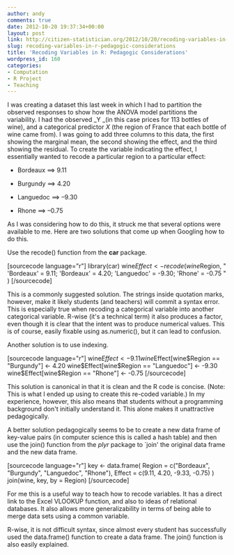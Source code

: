 ```yaml
---
author: andy
comments: true
date: 2012-10-20 19:37:34+00:00
layout: post
link: http://citizen-statistician.org/2012/10/20/recoding-variables-in-r-pedagogic-considerations/
slug: recoding-variables-in-r-pedagogic-considerations
title: 'Recoding Variables in R: Pedagogic Considerations'
wordpress_id: 160
categories:
- Computation
- R Project
- Teaching
---
```


I was creating a dataset this last week in which I had to partition the observed responses to show how the ANOVA model partitions the variability. I had the observed _Y _(in this case prices for 113 bottles of wine), and a categorical predictor _X_ (the region of France that each bottle of wine came from). I was going to add three columns to this data, the first showing the marginal mean, the second showing the effect, and the third showing the residual. To create the variable indicating the effect, I essentially wanted to recode a particular region to a particular effect:



	
  * Bordeaux ==> 9.11

	
  * Burgundy ==> 4.20

	
  * Languedoc ==> –9.30

	
  * Rhone ==> –0.75


As I was considering how to do this, it struck me that several options were available to me. Here are two solutions that come up when Googling how to do this.

Use the recode() function from the **car** package.

[sourcecode language="r"]
library(car)
wine$Effect <- recode(wine$Region,
  " 'Bordeaux' = 9.11;
    'Bordeaux' = 4.20;
    'Languedoc' = -9.30;
    'Rhone' = -0.75 " )
[/sourcecode]


This is a commonly suggested solution. The strings inside quotation marks, however, make it likely students (and teachers) will commit a syntax error. This is especially true when recoding a categorical variable into another categorical variable. R-wise (it's a technical term) it also produces a factor, even though it is clear that the intent was to produce numerical values. This is of course, easily fixable using as.numeric(), but it can lead to confusion.










Another solution is to use indexing.


[sourcecode language="r"]
wine$Effect <- 9.11
wine$Effect[wine$Region == "Burgundy"] <- 4.20
wine$Effect[wine$Region == "Languedoc"] <- -9.30
wine$Effect[wine$Region == "Rhone"] <- -0.75
[/sourcecode]





This solution is canonical in that it is clean and the R code is concise. (Note: This is what I ended up using to create this re-coded variable.) In my experience, however, this also means that students without a programming background don't initially understand it. This alone makes it unattractive pedagogically.





A better solution pedagogically seems to be to create a new data frame of key-value pairs (in computer science this is called a hash table) and then use the join() function from the _plyr_ package to `join' the original data frame and the new data frame.

[sourcecode language="r"]
key <- data.frame(
  Region = c("Bordeaux", "Burgundy", "Languedoc", "Rhone"),
  Effect = c(9.11, 4.20, -9.33, -0.75)
  )
join(wine, key, by = Region)
[/sourcecode]

For me this is a useful way to teach how to recode variables. It has a direct link to the Excel VLOOKUP function, and also to ideas of relational databases. It also allows more generalizability in terms of being able to merge data sets using a common variable.

R-wise, it is not difficult syntax, since almost every student has successfully used the data.frame() function to create a data frame. The join() function is also easily explained.
